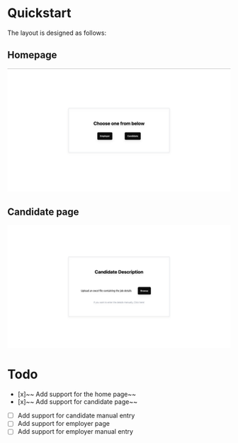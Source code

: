 # Quickstart
The layout is designed as follows:
## Homepage
![Homepage](./src/assets/homepage.png)

## Candidate page
![Candidate page](./src/assets/candidate_page.png)


# Todo
- [x]~~ Add support for the home page~~
- [x]~~ Add support for candidate page~~
- [ ] Add support for candidate manual entry
- [ ] Add support for employer page
- [ ] Add support for employer manual entry
